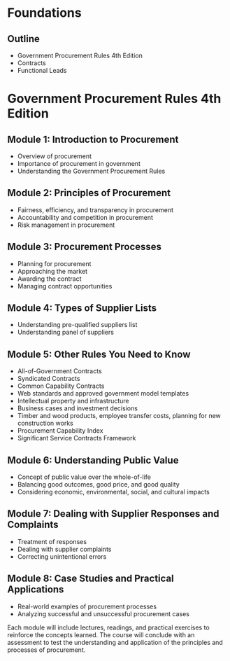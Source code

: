# Foundations

## Outline
* Government Procurement Rules 4th Edition
* Contracts
* Functional Leads

# Government Procurement Rules 4th Edition

## Module 1: Introduction to Procurement
- Overview of procurement
- Importance of procurement in government
- Understanding the Government Procurement Rules

## Module 2: Principles of Procurement
- Fairness, efficiency, and transparency in procurement
- Accountability and competition in procurement
- Risk management in procurement

## Module 3: Procurement Processes
- Planning for procurement
- Approaching the market
- Awarding the contract
- Managing contract opportunities

## Module 4: Types of Supplier Lists
- Understanding pre-qualified suppliers list
- Understanding panel of suppliers

## Module 5: Other Rules You Need to Know
- All-of-Government Contracts
- Syndicated Contracts
- Common Capability Contracts
- Web standards and approved government model templates
- Intellectual property and infrastructure
- Business cases and investment decisions
- Timber and wood products, employee transfer costs, planning for new construction works
- Procurement Capability Index
- Significant Service Contracts Framework

## Module 6: Understanding Public Value
- Concept of public value over the whole-of-life
- Balancing good outcomes, good price, and good quality
- Considering economic, environmental, social, and cultural impacts

## Module 7: Dealing with Supplier Responses and Complaints
- Treatment of responses
- Dealing with supplier complaints
- Correcting unintentional errors

## Module 8: Case Studies and Practical Applications
- Real-world examples of procurement processes
- Analyzing successful and unsuccessful procurement cases

Each module will include lectures, readings, and practical exercises to reinforce the concepts learned. The course will conclude with an assessment to test the understanding and application of the principles and processes of procurement.


